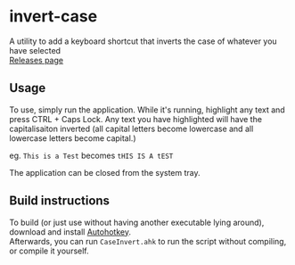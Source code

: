 # invert-case
 A utility to add a keyboard shortcut that inverts the case of whatever you have selected  
 [Releases page](https://github.com/Jono997/invert-case/releases)

## Usage
To use, simply run the application. While it's running, highlight any text and press CTRL + Caps Lock. Any text you have highlighted will have the capitalisaiton inverted (all capital letters become lowercase and all lowercase letters become capital.)

eg. `This is a Test` becomes `tHIS IS A tEST`

The application can be closed from the system tray.

## Build instructions
To build (or just use without having another executable lying around), download and install [Autohotkey](https://www.autohotkey.com).  
Afterwards, you can run `CaseInvert.ahk` to run the script without compiling, or compile it yourself.